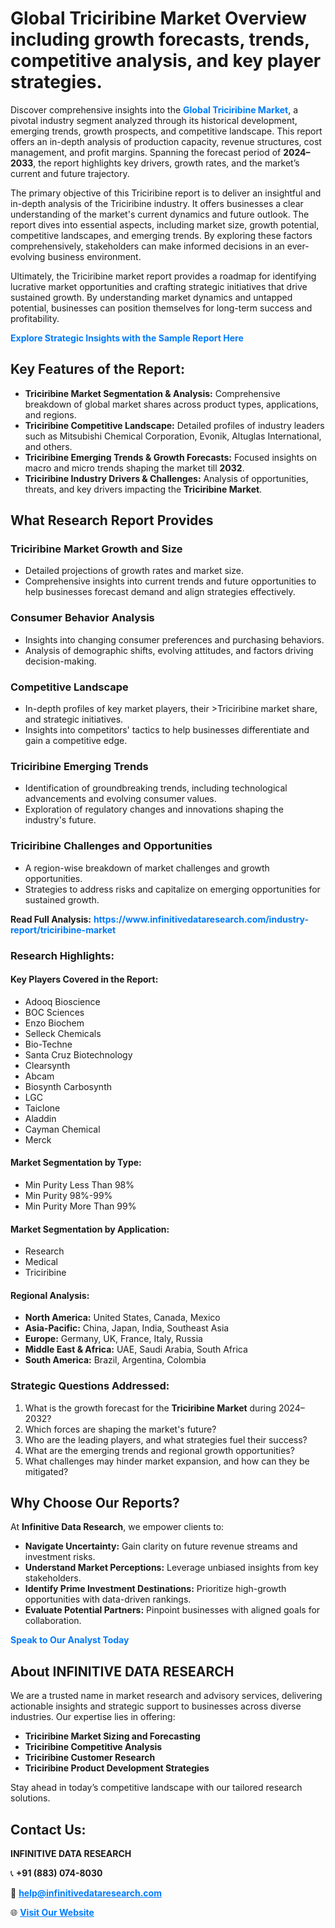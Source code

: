 <h1>Global Triciribine Market Overview including growth forecasts, trends, competitive analysis, and key player strategies.</h1>
<p>
Discover comprehensive insights into the 
<a href="https://www.infinitivedataresearch.com/industry-report/triciribine-market" rel="dofollow" style="color: #007BFF; text-decoration: none;"><strong>Global Triciribine Market</strong></a>, a pivotal industry segment analyzed through its historical development, emerging trends, growth prospects, and competitive landscape. This report offers an in-depth analysis of production capacity, revenue structures, cost management, and profit margins. Spanning the forecast period of <strong>2024–2033</strong>, the report highlights key drivers, growth rates, and the market’s current and future trajectory.
</p>
<p>
The primary objective of this Triciribine report is to deliver an insightful and in-depth analysis of the Triciribine industry. It offers businesses a clear understanding of the market's current dynamics and future outlook. The report dives into essential aspects, including market size, growth potential, competitive landscapes, and emerging trends. By exploring these factors comprehensively, stakeholders can make informed decisions in an ever-evolving business environment.
</p>
<p>
Ultimately, the Triciribine market report provides a roadmap for identifying lucrative market opportunities and crafting strategic initiatives that drive sustained growth. By understanding market dynamics and untapped potential, businesses can position themselves for long-term success and profitability.
</p>
<p>
<a href="https://www.infinitivedataresearch.com/request-sample/reportId=112667" style="color: #007BFF; text-decoration: none;"><strong>Explore Strategic Insights with the Sample Report Here</strong></a>
</p>

<h2>Key Features of the Report:</h2>
<ul>
<li><strong>Triciribine Market Segmentation & Analysis:</strong> Comprehensive breakdown of global market shares across product types, applications, and regions.</li>
<li><strong>Triciribine Competitive Landscape:</strong> Detailed profiles of industry leaders such as Mitsubishi Chemical Corporation, Evonik, Altuglas International, and others.</li>
<li><strong>Triciribine Emerging Trends & Growth Forecasts:</strong> Focused insights on macro and micro trends shaping the market till <strong>2032</strong>.</li>
<li><strong>Triciribine Industry Drivers & Challenges:</strong> Analysis of opportunities, threats, and key drivers impacting the <strong>Triciribine Market</strong>.</li>
</ul>

<h2>What Research Report Provides</h2>
<h3>Triciribine Market Growth and Size</h3>
<ul>
<li>Detailed projections of growth rates and market size.</li>
<li>Comprehensive insights into current trends and future opportunities to help businesses forecast demand and align strategies effectively.</li>
</ul>

<h3>Consumer Behavior Analysis</h3>
<ul>
<li>Insights into changing consumer preferences and purchasing behaviors.</li>
<li>Analysis of demographic shifts, evolving attitudes, and factors driving decision-making.</li>
</ul>

<h3>Competitive Landscape</h3>
<ul>
<li>In-depth profiles of key market players, their >Triciribine market share, and strategic initiatives.</li>
<li>Insights into competitors' tactics to help businesses differentiate and gain a competitive edge.</li>
</ul>

<h3>Triciribine Emerging Trends</h3>
<ul>
<li>Identification of groundbreaking trends, including technological advancements and evolving consumer values.</li>
<li>Exploration of regulatory changes and innovations shaping the industry's future.</li>
</ul>

<h3>Triciribine Challenges and Opportunities</h3>
<ul>
<li>A region-wise breakdown of market challenges and growth opportunities.</li>
<li>Strategies to address risks and capitalize on emerging opportunities for sustained growth.</li>
</ul>
<p><strong>Read Full Analysis:</strong> <a href="https://www.infinitivedataresearch.com/industry-report/triciribine-market" rel="dofollow" style="color: #007BFF; text-decoration: none;"><strong>https://www.infinitivedataresearch.com/industry-report/triciribine-market</strong></a></p>
<h3>Research Highlights:</h3>
<h4>Key Players Covered in the Report:</h4>
<ul><li>Adooq Bioscience</li><li>BOC Sciences</li><li>Enzo Biochem</li><li>Selleck Chemicals</li><li>Bio-Techne</li><li>Santa Cruz Biotechnology</li><li>Clearsynth</li><li>Abcam</li><li>Biosynth Carbosynth</li><li>LGC</li><li>Taiclone</li><li>Aladdin</li><li>Cayman Chemical</li><li>Merck</li></ul>
<h4>Market Segmentation by Type:</h4>
<ul><li>Min Purity Less Than 98%</li><li>Min Purity 98%-99%</li><li>Min Purity More Than 99%</li></ul>
<h4>Market Segmentation by Application:</h4>
<ul><li>Research</li><li>Medical</li><li>Triciribine</li></ul>

<h4>Regional Analysis:</h4>
<ul>
<li><strong>North America:</strong> United States, Canada, Mexico</li>
<li><strong>Asia-Pacific:</strong> China, Japan, India, Southeast Asia</li>
<li><strong>Europe:</strong> Germany, UK, France, Italy, Russia</li>
<li><strong>Middle East & Africa:</strong> UAE, Saudi Arabia, South Africa</li>
<li><strong>South America:</strong> Brazil, Argentina, Colombia</li>
</ul>

<h3>Strategic Questions Addressed:</h3>
<ol>
<li>What is the growth forecast for the <strong>Triciribine Market</strong> during 2024–2032?</li>
<li>Which forces are shaping the market's future?</li>
<li>Who are the leading players, and what strategies fuel their success?</li>
<li>What are the emerging trends and regional growth opportunities?</li>
<li>What challenges may hinder market expansion, and how can they be mitigated?</li>
</ol>

<h2>Why Choose Our Reports?</h2>
<p>At <strong>Infinitive Data Research</strong>, we empower clients to:</p>
<ul>
<li><strong>Navigate Uncertainty:</strong> Gain clarity on future revenue streams and investment risks.</li>
<li><strong>Understand Market Perceptions:</strong> Leverage unbiased insights from key stakeholders.</li>
<li><strong>Identify Prime Investment Destinations:</strong> Prioritize high-growth opportunities with data-driven rankings.</li>
<li><strong>Evaluate Potential Partners:</strong> Pinpoint businesses with aligned goals for collaboration.</li>
</ul>
<p><a href="https://www.infinitivedataresearch.com/industry-report/triciribine-market" rel="dofollow" style="color: #007BFF; text-decoration: none;"><strong>Speak to Our Analyst Today</strong></a></p>

<h2>About INFINITIVE DATA RESEARCH</h2>
<p>We are a trusted name in market research and advisory services, delivering actionable insights and strategic support to businesses across diverse industries. Our expertise lies in offering:</p>
<ul>
<li><strong>Triciribine Market Sizing and Forecasting</strong></li>
<li><strong>Triciribine Competitive Analysis</strong></li>
<li><strong>Triciribine Customer Research</strong></li>
<li><strong>Triciribine Product Development Strategies</strong></li>
</ul>
<p>Stay ahead in today’s competitive landscape with our tailored research solutions.</p>

<h2>Contact Us:</h2>
<p><strong>INFINITIVE DATA RESEARCH</strong></p>
<p>📞 <strong>+91 (883) 074-8030</strong></p>
<p>📧 <strong><a href="mailto:help@infinitivedataresearch.com" style="color: #007BFF;">help@infinitivedataresearch.com</a></strong></p>
<p>🌐 <strong><a href="https://www.infinitivedataresearch.com" rel="dofollow" style="color: #007BFF;">Visit Our Website</a></strong></p>